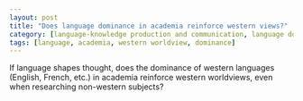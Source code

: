 ```yaml
---
layout: post
title: "Does language dominance in academia reinforce western views?"
category: [language-knowledge production and communication, language dominance]
tags: [language, academia, western worldview, dominance]
---
```


If language shapes thought, does the dominance of western languages (English, French, etc.) in academia reinforce western worldviews, even when researching non-western subjects?
